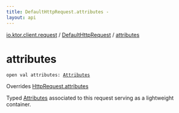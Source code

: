 ```yaml
---
title: DefaultHttpRequest.attributes - 
layout: api
---
```


<div class='api-docs-breadcrumbs'><a href="../index.html">io.ktor.client.request</a> / <a href="index.html">DefaultHttpRequest</a> / <a href="./attributes.html">attributes</a></div>

# attributes

<div class="signature"><code><span class="keyword">open</span> <span class="keyword">val </span><span class="identifier">attributes</span><span class="symbol">: </span><a href="../../io.ktor.util/-attributes/index.html"><span class="identifier">Attributes</span></a></code></div>

Overrides <a href="../-http-request/attributes.html">HttpRequest.attributes</a>

Typed <a href="../../io.ktor.util/-attributes/index.html">Attributes</a> associated to this request serving as a lightweight container.

